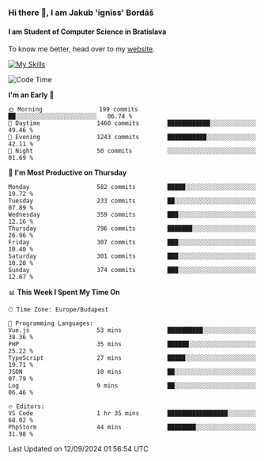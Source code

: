 ### Hi there 👋, I am Jakub 'igniss' Bordáš

#### I am Student of Computer Science in Bratislava
To know me better, head over to my [website](https://bordas.sk).

[![My Skills](https://skillicons.dev/icons?i=js,html,css,figma,svelte,java,kotlin,python,postgresql,typescript,nest,nodejs)](https://bordas.sk)


<!--START_SECTION:waka-->
![Code Time](http://img.shields.io/badge/Code%20Time-1%2C518%20hrs%2035%20mins-blue)

**I'm an Early 🐤** 

```text
🌞 Morning                199 commits         ██░░░░░░░░░░░░░░░░░░░░░░░   06.74 % 
🌆 Daytime                1460 commits        ████████████░░░░░░░░░░░░░   49.46 % 
🌃 Evening                1243 commits        ███████████░░░░░░░░░░░░░░   42.11 % 
🌙 Night                  50 commits          ░░░░░░░░░░░░░░░░░░░░░░░░░   01.69 % 
```
📅 **I'm Most Productive on Thursday** 

```text
Monday                   582 commits         █████░░░░░░░░░░░░░░░░░░░░   19.72 % 
Tuesday                  233 commits         ██░░░░░░░░░░░░░░░░░░░░░░░   07.89 % 
Wednesday                359 commits         ███░░░░░░░░░░░░░░░░░░░░░░   12.16 % 
Thursday                 796 commits         ███████░░░░░░░░░░░░░░░░░░   26.96 % 
Friday                   307 commits         ███░░░░░░░░░░░░░░░░░░░░░░   10.40 % 
Saturday                 301 commits         ███░░░░░░░░░░░░░░░░░░░░░░   10.20 % 
Sunday                   374 commits         ███░░░░░░░░░░░░░░░░░░░░░░   12.67 % 
```


📊 **This Week I Spent My Time On** 

```text
🕑︎ Time Zone: Europe/Budapest

💬 Programming Languages: 
Vue.js                   53 mins             ██████████░░░░░░░░░░░░░░░   38.36 % 
PHP                      35 mins             ██████░░░░░░░░░░░░░░░░░░░   25.22 % 
TypeScript               27 mins             █████░░░░░░░░░░░░░░░░░░░░   19.71 % 
JSON                     10 mins             ██░░░░░░░░░░░░░░░░░░░░░░░   07.79 % 
Log                      9 mins              ██░░░░░░░░░░░░░░░░░░░░░░░   06.46 % 

🔥 Editors: 
VS Code                  1 hr 35 mins        █████████████████░░░░░░░░   68.02 % 
PhpStorm                 44 mins             ████████░░░░░░░░░░░░░░░░░   31.98 % 
```


 Last Updated on 12/09/2024 01:56:54 UTC
<!--END_SECTION:waka-->
